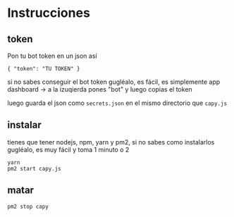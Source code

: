 # Instrucciones

## token
Pon tu bot token en un json así

`{ "token": "TU TOKEN" }`

si no sabes conseguir el bot token gugléalo, es fácil, es simplemente app dashboard -> a la izuqierda pones "bot" y luego copias el token

luego guarda el json como `secrets.json` en el mismo directorio que `capy.js`

## instalar
tienes que tener nodejs, npm, yarn y pm2, si no sabes como instalarlos gugléalo, es muy fácil y toma 1 minuto o 2

```
yarn
pm2 start capy.js
```

## matar

```
pm2 stop capy
```
